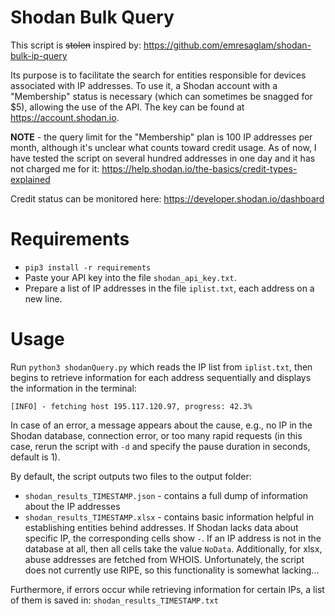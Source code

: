 # Shodan Bulk Query

This script is ~~stolen~~ inspired by:
https://github.com/emresaglam/shodan-bulk-ip-query

Its purpose is to facilitate the search for entities responsible for devices associated with IP addresses. To use it, a Shodan account with a "Membership" status is necessary (which can sometimes be snagged for $5), allowing the use of the API. The key can be found at https://account.shodan.io.

**NOTE** - the query limit for the "Membership" plan is 100 IP addresses per month, although it's unclear what counts toward credit usage. As of now, I have tested the script on several hundred addresses in one day and it has not charged me for it:
https://help.shodan.io/the-basics/credit-types-explained

Credit status can be monitored here:
https://developer.shodan.io/dashboard

# Requirements
* `pip3 install -r requirements`
* Paste your API key into the file `shodan_api_key.txt`.
* Prepare a list of IP addresses in the file `iplist.txt`, each address on a new line.

# Usage
Run `python3 shodanQuery.py` which reads the IP list from `iplist.txt`, then begins to retrieve information for each address sequentially and displays the information in the terminal:
```
[INFO] - fetching host 195.117.120.97, progress: 42.3%
```
In case of an error, a message appears about the cause, e.g., no IP in the Shodan database, connection error, or too many rapid requests (in this case, rerun the script with `-d` and specify the pause duration in seconds, default is 1).

By default, the script outputs two files to the output folder:
* `shodan_results_TIMESTAMP.json` - contains a full dump of information about the IP addresses
* `shodan_results_TIMESTAMP.xlsx` - contains basic information helpful in establishing entities behind addresses. If Shodan lacks data about specific IP, the corresponding cells show `-`. If an IP address is not in the database at all, then all cells take the value `NoData`. Additionally, for xlsx, abuse addresses are fetched from WHOIS. Unfortunately, the script does not currently use RIPE, so this functionality is somewhat lacking...

Furthermore, if errors occur while retrieving information for certain IPs, a list of them is saved in:
`shodan_results_TIMESTAMP.txt`
